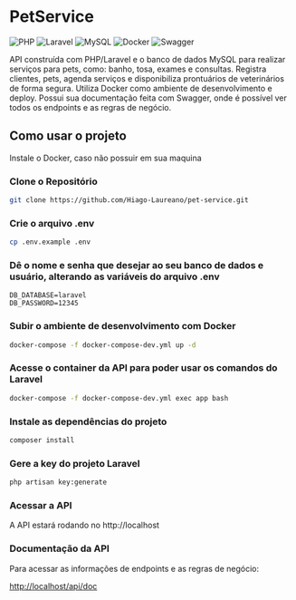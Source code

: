 # PetService

![PHP](https://img.shields.io/badge/php-%23777BB4.svg?style=for-the-badge&logo=php&logoColor=white)
![Laravel](https://img.shields.io/badge/laravel-%23FF2D20.svg?style=for-the-badge&logo=laravel&logoColor=white)
![MySQL](https://img.shields.io/badge/mysql-4479A1.svg?style=for-the-badge&logo=mysql&logoColor=white)
![Docker](https://img.shields.io/badge/docker-%230db7ed.svg?style=for-the-badge&logo=docker&logoColor=white)
![Swagger](https://img.shields.io/badge/-Swagger-%23Clojure?style=for-the-badge&logo=swagger&logoColor=white)

API construída com PHP/Laravel e o banco de dados MySQL para realizar serviços para pets, como: banho, tosa, exames e consultas. Registra clientes, pets, agenda serviços e disponibiliza prontuários de veterinários de forma segura. Utiliza Docker como ambiente de desenvolvimento e deploy. Possui sua documentação feita com Swagger, onde é possível ver todos os endpoints e as regras de negócio.

## Como usar o projeto

Instale o Docker, caso não possuir em sua maquina

### Clone o Repositório
```sh
git clone https://github.com/Hiago-Laureano/pet-service.git
```

### Crie o arquivo .env
```sh
cp .env.example .env
```

### Dê o nome e senha que desejar ao seu banco de dados e usuário, alterando as variáveis do arquivo .env
```dosini
DB_DATABASE=laravel
DB_PASSWORD=12345
```

### Subir o ambiente de desenvolvimento com Docker
```sh
docker-compose -f docker-compose-dev.yml up -d
```

### Acesse o container da API para poder usar os comandos do Laravel
```sh
docker-compose -f docker-compose-dev.yml exec app bash
```

### Instale as dependências do projeto
```sh
composer install
```

### Gere a key do projeto Laravel
```sh
php artisan key:generate
```

### Acessar a API

A API estará rodando no http://localhost

### Documentação da API
Para acessar as informações de endpoints e as regras de negócio:

[http://localhost/api/doc](http://localhost/api/doc)